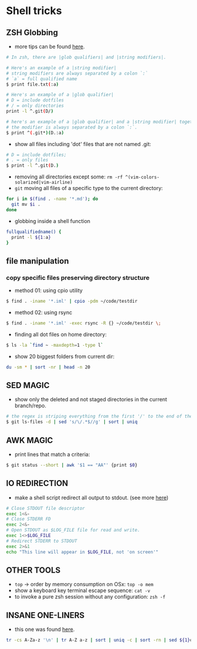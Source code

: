 # Shell tricks

## ZSH Globbing

* more tips can be found [here][1].

```sh
# In zsh, there are |glob qualifiers| and |string modifiers|.

# Here's an example of a |string modifier| 
# string modifiers are always separated by a colon `:`
# `a` = full qualified name
$ print file.txt(:a)

# Here's an example of a |glob qualifier| 
# D = include dotfiles 
# / = only directories
print -l ^.git(D/)

# here's an example of a |glob qualifier| and a |string modifier| together. 
# the modifier is always separated by a colon `:`.
$ print ^(.git*)(D.:a)
```

* show all files including 'dot' files that are not named .git:

```sh
# D = include dotfiles;
# . = only files
$ print -l ^.git(D.)
```

* removing all directories except some: `rm -rf ^(vim-colors-solarized|vim-airline)`
* `git` moving all files of a specific type to the current directory:

```sh
for i in $(find . -name '*.md'); do
  git mv $i .
done
```

* globbing inside a shell function

```sh
fullqualifiedname() {
  print -l ${1:a}
}
```

## file manipulation

### copy specific files preserving directory structure

* method 01: using cpio utility

```sh
$ find . -iname '*.iml' | cpio -pdm ~/code/testdir
```
* method 02: using rsync

```sh
$ find . -iname '*.iml' -exec rsync -R {} ~/code/testdir \;
```

* finding all dot files on home directory:

```sh
$ ls -la `find ~ -maxdepth=1 -type l`
```

* show 20 biggest folders from current dir: 

```sh
du -sm * | sort -nr | head -n 20
```


## SED MAGIC

* show only the deleted and not staged directories in the current branch/repo.

```sh
# the regex is striping everything from the first '/' to the end of the filename.
$ git ls-files -d | sed 's/\/.*$//g' | sort | uniq
```

## AWK MAGIC

* print lines that match a criteria:

```sh
$ git status --short | awk '$1 == "AA"' {print $0}
```

## IO REDIRECTION

* make a shell script redirect all output to stdout. (see more [here][2])

```sh
# Close STDOUT file descriptor
exec 1<&-
# Close STDERR FD
exec 2<&-
# Open STDOUT as $LOG_FILE file for read and write.
exec 1<>$LOG_FILE
# Redirect STDERR to STDOUT
exec 2>&1
echo "This line will appear in $LOG_FILE, not 'on screen'"
```

## OTHER TOOLS

* `top` -> order by memory consumption on OSx: `top -o mem`
* show a keyboard key terminal escape sequence: `cat -v`
* to invoke a pure zsh session without any configuration: `zsh -f`

## INSANE ONE-LINERS

* this one was found [here][3].

```sh
tr -cs A-Za-z '\n' | tr A-Z a-z | sort | uniq -c | sort -rn | sed ${1}q
```

[1]: <http://reasoniamhere.com/2014/01/11/outrageously-useful-tips-to-master-your-z-shell>
[2]: <http://stackoverflow.com/questions/637827/redirect-stderr-and-stdout-in-a-bash-script>
[3]: <http://nealford.com/memeagora/2013/01/22/why_everyone_eventually_hates_maven.html>
